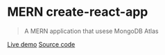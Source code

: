 # MERN create-react-app

> A MERN application that usese MongoDB Atlas

[Live demo](https://mern-create-react-app.rolandjlevy.repl.co/)
[Source code](https://replit.com/@RolandJLevy/mern-create-react-app)
[]()